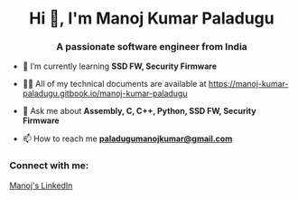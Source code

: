 <h1 align="center">Hi 👋, I'm Manoj Kumar Paladugu</h1>
<h3 align="center">A passionate software engineer from India</h3>

- 🌱 I’m currently learning **SSD FW, Security Firmware**

- 👨‍💻 All of my technical documents are available at https://manoj-kumar-paladugu.gitbook.io/manoj-kumar-paladugu

- 💬 Ask me about **Assembly, C, C++, Python, SSD FW, Security Firmware**

- 📫 How to reach me **paladugumanojkumar@gmail.com**

<h3 align="left">Connect with me:</h3>    
<a align="left" href="https://www.linkedin.com/in/manoj-kumar-paladugu-9472621aa">Manoj's LinkedIn</a>

<!--
**manojkumarpaladugu/manojkumarpaladugu** is a ✨ _special_ ✨ repository because its `README.md` (this file) appears on your GitHub profile.

Here are some ideas to get you started:

- 🔭 I’m currently working on ...
- 🌱 I’m currently learning ...
- 👯 I’m looking to collaborate on ...
- 🤔 I’m looking for help with ...
- 💬 Ask me about ...
- 📫 How to reach me: ...
- 😄 Pronouns: ...
- ⚡ Fun fact: ...
-->
